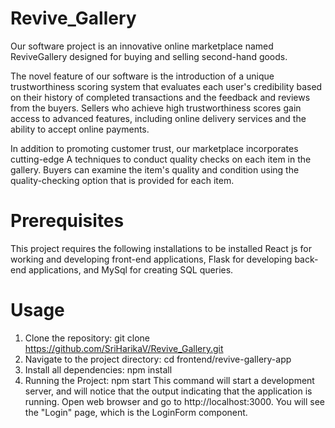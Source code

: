 
# Revive_Gallery
Our software project is an innovative online marketplace named ReviveGallery designed for buying and selling second-hand goods. 

The novel feature of our software is the introduction of a unique trustworthiness scoring system that evaluates each user's credibility based on their history of completed transactions and the feedback and reviews from the buyers. Sellers who achieve high trustworthiness scores gain access to advanced features, including online delivery services and the ability to accept online payments.

In addition to promoting customer trust, our marketplace incorporates cutting-edge A techniques to conduct quality checks on each item in the gallery. Buyers can examine the item's quality and condition using the quality-checking option that is provided for each item.

# Prerequisites
This project requires the following installations to be installed React js for working and developing front-end applications, Flask for developing back-end applications, and MySql for creating SQL queries. 

# Usage
1. Clone the repository: git clone https://github.com/SriHarikaV/Revive_Gallery.git
2. Navigate to the project directory: cd frontend/revive-gallery-app
3. Install all dependencies: npm install
4. Running the Project:
    npm start
    This command will start a development server, and will notice that the output indicating that the application is running.
    Open web browser and go to http://localhost:3000. You will see the "Login" page, which is the LoginForm component.


